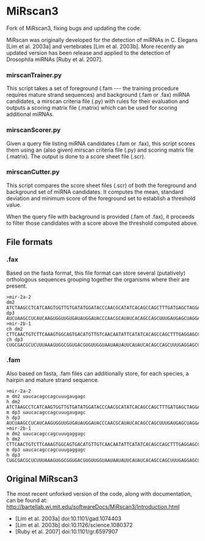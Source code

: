 MiRscan3
========

Fork of MiRscan3, fixing bugs and updating the code.

MiRscan was originally developed for the detection of miRNAs in C. Elegans [Lim
et al. 2003a] and vertebrates [Lim et al. 2003b]. More recently an updated
version has been release and applied to the detection of Drosophila miRNAs
[Ruby et al. 2007].

### mirscanTrainer.py
This script takes a set of foreground (.fam --- the training procedure requires
mature strand sequences) and background (.fam or .fax) miRNA candidates, a
mirscan criteria file (.py) with rules for their evaluation and outputs a
scoring matrix file (.matrix) which can be used for scoring additional miRNAs.

### mirscanScorer.py
Given a query file listing miRNA candidates (.fam or .fax), this script scores
them using an (also given) mirscan criteria file (.py) and scoring matrix file
(.matrix). The output is done to a score sheet file (.scr).

### mirscanCutter.py
This script compares the score sheet files (.scr) of both the foreground and
background set of miRNA candidates. It computes the mean, standard deviation
and minimum score of the foreground set to establish a threshold value.

When the query file with background is provided (.fam of .fax), it proceeds to
filter those candidates with a score above the threshold computed above.

## File formats

### .fax
Based on the fasta format, this file format can store several (putatively)
orthologous sequences grouping together the organisms where their are present.

```
>mir-2a-2
dm2 ATCTAAGCCTCATCAAGTGGTTGTGATATGGATACCCAACGCATATCACAGCCAGCTTTGATGAGCTAGGAT
dp3 AUCUAAGCCUCAUCAAGUGGUUGUGAUAUGGAUACCCAACGCAUAUCACAGCCAGCUUUGAUGAGCUAGGAU
>mir-2b-1
ch dm2 CTTCAACTGTCTTCAAAGTGGCAGTGACATGTTGTCAACAATATTCATATCACAGCCAGCTTTGAGGAGCGTTGCGG
ch dp3 CUGCGACGCUCUUUAAAGUGGCGGUGACGUGUUGGUAAUAAUAUUCAUAUCACAGCCAGCUUUGAGGAGCGUUGCGG
```

### .fam
Also based on fasta, .fam files can additionally store, for each species, a
hairpin and mature strand sequence.
```
>mir-2a-2
m dm2 uaucacagccagcuuugaugagc
h dm2 ATCTAAGCCTCATCAAGTGGTTGTGATATGGATACCCAACGCATATCACAGCCAGCTTTGATGAGCTAGGAT
m dp3 uaucacagccagcuuugaugagc
h dp3 AUCUAAGCCUCAUCAAGUGGUUGUGAUAUGGAUACCCAACGCAUAUCACAGCCAGCUUUGAUGAGCUAGGAU
>mir-2b-1
m dm2 uaucacagccagcuuugaggagc
h dm2 CTTCAACTGTCTTCAAAGTGGCAGTGACATGTTGTCAACAATATTCATATCACAGCCAGCTTTGAGGAGCGTTGCGG
m dp3 uaucacagccagcuuugaggagc
h dp3 CUGCGACGCUCUUUAAAGUGGCGGUGACGUGUUGGUAAUAAUAUUCAUAUCACAGCCAGCUUUGAGGAGCGUUGCGG
```

## Original MiRscan3
The most recent unforked version of the code, along with documentation, can be
found at:
http://bartellab.wi.mit.edu/softwareDocs/MiRscan3/Introduction.html

- [Lim et al. 2003a] doi:10.1101/gad.1074403
- [Lim et al. 2003b] doi:10.1126/science.1080372
- [Ruby et al. 2007] doi:10.1101/gr.6597907
